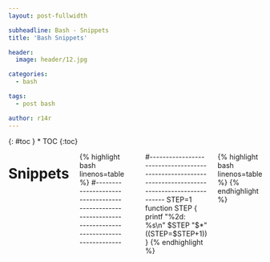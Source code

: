 ```yaml
---
layout: post-fullwidth

subheadline: Bash - Snippets
title: 'Bash Snippets'

header:
  image: header/12.jpg

categories:
  - bash

tags:
  - post bash

author: r14r
---
```

<div class="row"><div class="medium-4 medium-push-8 columns" markdown="1"><div class="panel radius" markdown="1">
{: #toc }
*  TOC
{:toc}
</div></div><div class="medium-8 medium-pull-4 columns" markdown="1">

# Snippets

{% highlight bash linenos=table %}
#---------------------------------------------------------------------------------------------------
#
#---------------------------------------------------------------------------------------------------
STEP=1
function STEP   {
    printf "%2d: %s\n" $STEP "$*"
    ((STEP=$STEP+1))
}
{% endhighlight %}

{% highlight bash linenos=table %}
{% endhighlight %}
